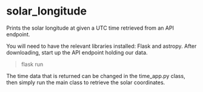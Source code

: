 # solar_longitude

Prints the solar longitude at given a UTC time retrieved from an API endpoint. 

You will need to have the relevant libraries installed: Flask and astropy. After downloading, start up the API endpoint holding our data.
>flask run

The time data that is returned can be changed in the time_app.py class, then simply run the main class to retrieve the solar coordinates.
